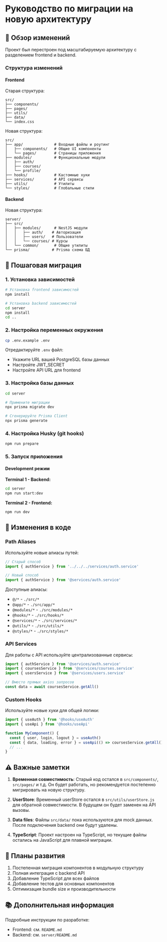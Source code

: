 # Руководство по миграции на новую архитектуру

## 📌 Обзор изменений

Проект был перестроен под масштабируемую архитектуру с разделением frontend и backend.

### Структура изменений

#### Frontend
Старая структура:
```
src/
├── components/
├── pages/
├── utils/
├── data/
└── index.css
```

Новая структура:
```
src/
├── app/              # Входные файлы и роутинг
│   ├── components/   # Общие UI компоненты
│   └── pages/        # Страницы приложения
├── modules/          # Функциональные модули
│   ├── auth/
│   ├── courses/
│   └── profile/
├── hooks/            # Кастомные хуки
├── services/         # API сервисы
├── utils/            # Утилиты
└── styles/           # Глобальные стили
```

#### Backend
Новая структура:
```
server/
├── src/
│   ├── modules/      # NestJS модули
│   │   ├── auth/    # Авторизация
│   │   ├── users/   # Пользователи
│   │   └── courses/ # Курсы
│   └── common/       # Общие утилиты
└── prisma/          # Prisma схема БД
```

## 🔄 Пошаговая миграция

### 1. Установка зависимостей

```bash
# Установка frontend зависимостей
npm install

# Установка backend зависимостей
cd server
npm install
cd ..
```

### 2. Настройка переменных окружения

```bash
cp .env.example .env
```

Отредактируйте `.env` файл:
- Укажите URL вашей PostgreSQL базы данных
- Настройте JWT_SECRET
- Настройте API URL для frontend

### 3. Настройка базы данных

```bash
cd server

# Примените миграции
npx prisma migrate dev

# Сгенерируйте Prisma Client
npx prisma generate
```

### 4. Настройка Husky (git hooks)

```bash
npm run prepare
```

### 5. Запуск приложения

#### Development режим

**Terminal 1 - Backend:**
```bash
cd server
npm run start:dev
```

**Terminal 2 - Frontend:**
```bash
npm run dev
```

## 📝 Изменения в коде

### Path Aliases

Используйте новые алиасы путей:

```javascript
// Старый способ
import { authService } from '../../../services/auth.service'

// Новый способ
import { authService } from '@services/auth.service'
```

Доступные алиасы:
- `@/*` - `./src/*`
- `@app/*` - `./src/app/*`
- `@modules/*` - `./src/modules/*`
- `@hooks/*` - `./src/hooks/*`
- `@services/*` - `./src/services/*`
- `@utils/*` - `./src/utils/*`
- `@styles/*` - `./src/styles/*`

### API Services

Для работы с API используйте централизованные сервисы:

```javascript
import { authService } from '@services/auth.service'
import { coursesService } from '@services/courses.service'
import { usersService } from '@services/users.service'

// Вместо прямых axios запросов
const data = await coursesService.getAll()
```

### Custom Hooks

Используйте новые хуки для общей логики:

```javascript
import { useAuth } from '@hooks/useAuth'
import { useApi } from '@hooks/useApi'

function MyComponent() {
  const { user, login, logout } = useAuth()
  const { data, loading, error } = useApi(() => coursesService.getAll())
  // ...
}
```

## ⚠️ Важные заметки

1. **Временная совместимость**: Старый код остался в `src/components/`, `src/pages/` и т.д. Он будет работать, но рекомендуется постепенно мигрировать на новую структуру.

2. **UserStore**: Временный userStore остался в `src/utils/userStore.js` для обратной совместимости. В будущем он будет заменен на API вызовы.

3. **Data files**: Файлы `src/data/` пока используются для mock данных. После подключения backend они будут удалены.

4. **TypeScript**: Проект настроен на TypeScript, но текущие файлы остались на JavaScript для плавной миграции.

## 🔮 Планы развития

1. Постепенная миграция компонентов в модульную структуру
2. Полная интеграция с backend API
3. Добавление TypeScript для всех файлов
4. Добавление тестов для основных компонентов
5. Оптимизация bundle size и производительности

## 📚 Дополнительная информация

Подробные инструкции по разработке:
- Frontend: см. `README.md`
- Backend: см. `server/README.md`

